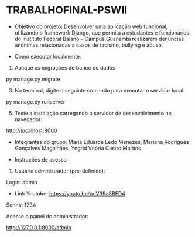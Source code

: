 # TRABALHOFINAL-PSWII
- Objetivo do projeto:
Desenvolver uma aplicação web funcional, utilizando o framework Django, que permita a estudantes e funcionários do Instituto Federal Baiano – Campus Guanambi realizarem denúncias anônimas relacionadas a casos de racismo, bullying e abuso.


- Como executar localmente:
1. Aplique as migrações do banco de dados

py manage.py migrate

3. No terminal, digite o seguinte comando para executar o servidor local:

py manage.py runserver

5. Teste a instalação carregando o servidor de desenvolvimento no navegador:

http://localhost:8000

- Integrantes do grupo:
Maria Eduarda Ledo Menezes,
Mariana Rodrigues Gonçalves Magalhães,
Yngrid Vitória Castro Martins

- Instruções de acesso
1. Usuário administrador (pré-definido):

Login: admin

- Link Youtube: https://youtu.be/ndV99aSBFD4

Senha: 1234

Acesse o painel do administrador:

http://127.0.0.1:8000/admin
